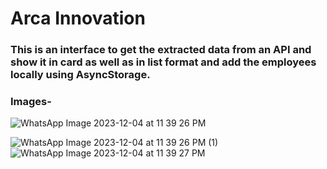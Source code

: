 # Arca Innovation

### This is an interface to get the extracted data from an API and show it in card as well as in list format and add the employees locally using AsyncStorage.

### Images-

![WhatsApp Image 2023-12-04 at 11 39 26 PM](https://github.com/S-hre29ya07/Arca-Innovation/assets/62785212/027e2ae6-e585-4300-aa0f-363cb25362f0)

![WhatsApp Image 2023-12-04 at 11 39 26 PM (1)](https://github.com/S-hre29ya07/Arca-Innovation/assets/62785212/8e75d73e-b1b7-4eb5-9c31-7578c25522a9)
![WhatsApp Image 2023-12-04 at 11 39 27 PM](https://github.com/S-hre29ya07/Arca-Innovation/assets/62785212/8f471437-e9ba-4ac4-87f4-746bbde0b68a)
